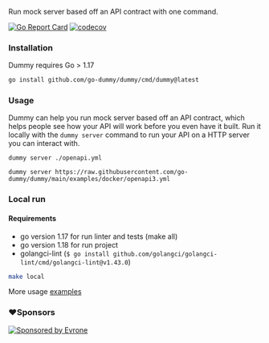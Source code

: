 Run mock server based off an API contract with one command.

[![Go Report Card](https://goreportcard.com/badge/github.com/go-dummy/dummy)](https://goreportcard.com/report/github.com/go-dummy/dummy)
[![codecov](https://codecov.io/gh/go-dummy/dummy/branch/main/graph/badge.svg?token=2J45SL2XJS)](https://codecov.io/gh/go-dummy/dummy)

### Installation
Dummy requires Go > 1.17
```bash
go install github.com/go-dummy/dummy/cmd/dummy@latest
```
### Usage
Dummy can help you run mock server based off an API contract, which helps people see how your API will work before you even have it built. Run it locally with the `dummy server` command to run your API on a HTTP server you can interact with.
```shell
dummy server ./openapi.yml
```
```shell
dummy server https://raw.githubusercontent.com/go-dummy/dummy/main/examples/docker/openapi3.yml
```
### Local run
#### Requirements
- go version 1.17 for run linter and tests (make all)
- go version 1.18 for run project
- golangci-lint (`$ go install github.com/golangci/golangci-lint/cmd/golangci-lint@v1.43.0`)
```bash
make local
```
More usage [examples](examples)

### :heart:Sponsors
<p>
  <a href="https://evrone.com/?utm_source=github&utm_campaign=dotenv-linter">
    <img src="https://www.mgrachev.com/assets/static/sponsored_by_evrone.svg?sanitize=true"
      alt="Sponsored by Evrone">
  </a>
</p>
